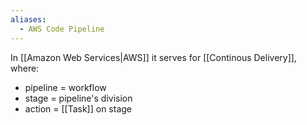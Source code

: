 ```yaml
---
aliases:
  - AWS Code Pipeline
---
```


In [[Amazon Web Services|AWS]] it serves for [[Continous Delivery]], where:

- pipeline = workflow
- stage = pipeline's division
- action = [[Task]] on stage

